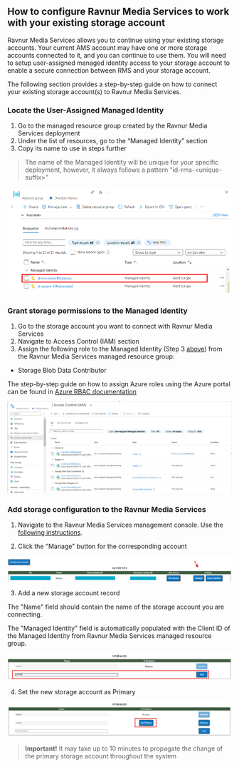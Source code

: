 ## How to configure Ravnur Media Services to work with your existing storage account 

Ravnur Media Services allows you to continue using your existing storage accounts. Your current AMS account may have one or more storage accounts connected to it, and you can continue to use them. You will need to setup user-assigned managed identity access to your storage account to enable a secure connection between RMS and your storage account.

The following section provides a step-by-step guide on how to connect your existing storage account(s) to Ravnur Media Services.

### Locate the User-Assigned Managed Identity

1. Go to the managed resource group created by the Ravnur Media Services deployment
2. Under the list of resources, go to the “Managed Identity” section
3. Copy its name to use in steps further

> The name of the Managed Identity will be unique for your specific deployment, however, it always follows a pattern "id-rms-\<unique-suffix\>"

![Managed Identity resource in the RMS deployment resource group](img/managed-identityv2.png)

### Grant storage permissions to the Managed Identity

1. Go to the storage account you want to connect with Ravnur Media Services
2. Navigate to Access Control (IAM) section
3. Assign the following role to the Managed Identity (Step 3 [above](#locate-the-user-assigned-managed-identity)) from the Ravnur Media Services managed resource group:
- Storage Blob Data Contributor

The step-by-step guide on how to assign Azure roles using the Azure portal can be found in [Azure RBAC documentation](https://learn.microsoft.com/en-us/azure/role-based-access-control/role-assignments-portal)

![Storage account access rights for the Managed Identity resource](img/iamv2.png)

### Add storage configuration to the Ravnur Media Services

1. Navigate to the Ravnur Media Services management console. Use the [following instructions](https://github.com/Ravnur-Inc/ams-api-replacement-demo-app/blob/main/docs/how-to-get-credentials.md).

2. Click the "Manage" button for the corresponding account

![Managing RMS account](img/manage-button.png)

3. Add a new storage account record

The "Name" field should contain the name of the storage account you are connecting.

The "Managed Identity" field is automatically populated with the Client ID of the Managed Identity from Ravnur Media Services managed resource group.

![Adding new storage to the RMS configuration](img/storage-add.png)

4. Set the new storage account as Primary

![Setting new storage as Primary in the RMS configuration](img/storage-primary.png)

> **Important!**
> It may take up to 10 minutes to propagate the change of the primary storage account throughout the system
